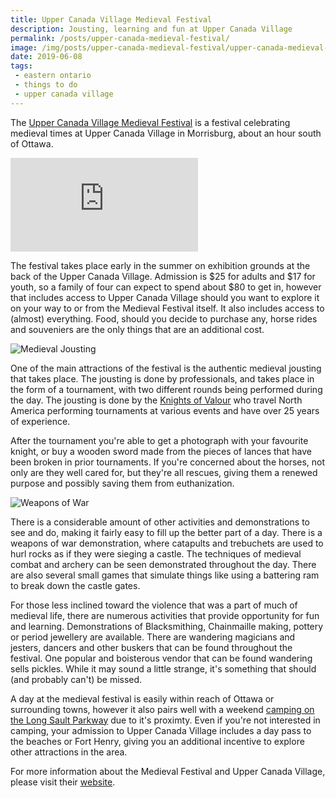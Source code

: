 ```yaml
---
title: Upper Canada Village Medieval Festival
description: Jousting, learning and fun at Upper Canada Village 
permalink: /posts/upper-canada-medieval-festival/
image: /img/posts/upper-canada-medieval-festival/upper-canada-medieval-festival-1.jpg
date: 2019-06-08
tags:
 - eastern ontario
 - things to do
 - upper canada village
---
```


The [Upper Canada Village Medieval Festival](https://www.uppercanadavillage.com/events/medieval-festival/ "Upper Canada Village Medieval Festival") is a festival celebrating medieval times at Upper Canada Village in Morrisburg, about an hour south of Ottawa.


<div class="google-map">
<iframe title="Google Map" src="https://www.google.com/maps/embed?pb=!1m18!1m12!1m3!1d2823.866322860446!2d-75.07055858458826!3d44.94638537909829!2m3!1f0!2f0!3f0!3m2!1i1024!2i768!4f13.1!3m3!1m2!1s0x4ccc38264fd7d3bf%3A0xa0bcee221eb6e060!2sUpper+Canada+Village!5e0!3m2!1sen!2sca!4v1563720888582!5m2!1sen!2sca" frameborder="0" style="border:0" allowfullscreen></iframe>
</div>


The festival takes place early in the summer on exhibition grounds at the back of the Upper Canada Village. Admission is $25 for adults and $17 for youth, so a family of four can expect to spend about $80 to get in, however that includes access to Upper Canada Village should you want to explore it on your way to or from the Medieval Festival itself. It also includes access to (almost) everything. Food, should you decide to purchase any, horse rides and souveniers are the only things that are an additional cost.


![Medieval Jousting](/img/posts/upper-canada-medieval-festival/upper-canada-medieval-festival-2.jpg "Medieval Jousting")


One of the main attractions of the festival is the authentic medieval jousting that takes place. The jousting is done by professionals, and takes place in the form of a tournament, with two different rounds being performed during the day. The jousting is done by the [Knights of Valour](https://www.extremejousting.com/ "Knights of Valour") who travel North America performing tournaments at various events and have over 25 years of experience.

After the tournament you're able to get a photograph with your favourite knight, or buy a wooden sword made from the pieces of lances that have been broken in prior tournaments. If you're concerned about the horses, not only are they well cared for, but they're all rescues, giving them a renewed purpose and possibly saving them from euthanization. 


![Weapons of War](/img/posts/upper-canada-medieval-festival/upper-canada-medieval-festival-3.jpg "Weapons of War")


There is a considerable amount of other activities and demonstrations to see and do, making it fairly easy to fill up the better part of a day. There is a weapons of war demonstration, where catapults and trebuchets are used to hurl rocks as if they were sieging a castle. The techniques of medieval combat and archery can be seen demonstrated throughout the day. There are also several small games that simulate things like using a battering ram to break down the castle gates.

For those less inclined toward the violence that was a part of much of medieval life, there are numerous activities that provide opportunity for fun and learning. Demonstrations of Blacksmithing, Chainmaille making, pottery or period jewellery are available. There are wandering magicians and jesters, dancers and other buskers that can be found throughout the festival. One popular and boisterous vendor that can be found wandering sells pickles. While it may sound a little strange, it's something that should (and probably can't) be missed.

A day at the medieval festival is easily within reach of Ottawa or surrounding towns, however it also pairs well with a weekend [camping on the Long Sault Parkway](/posts/camping-on-long-sault-parkway "camping on the Long Sault Parkway") due to it's proximty. Even if you're not interested in camping, your admission to Upper Canada Village includes a day pass to the beaches or Fort Henry, giving you an additional incentive to explore other attractions in the area.

For more information about the Medieval Festival and Upper Canada Village, please visit their [website](https://www.uppercanadavillage.com/events/medieval-festival/ "Upper Canada Village Medieval Festival").
